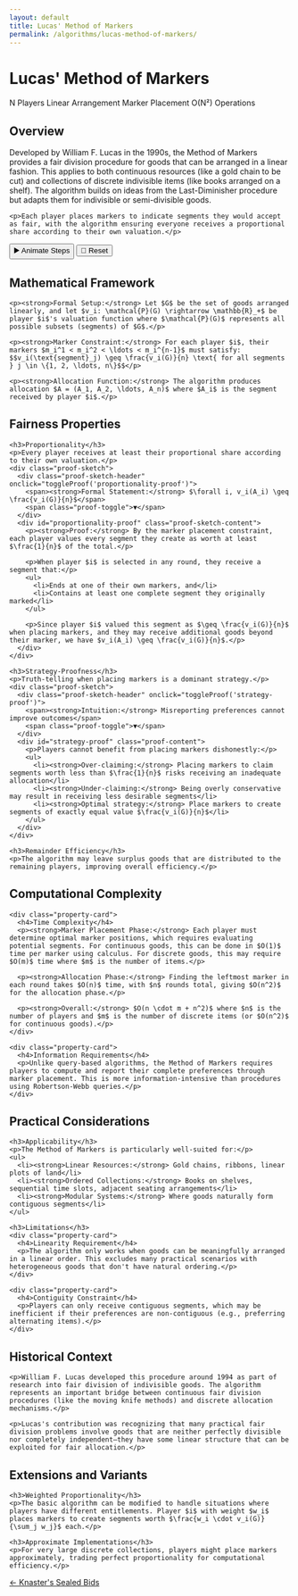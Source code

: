 ```yaml
---
layout: default
title: Lucas' Method of Markers
permalink: /algorithms/lucas-method-of-markers/
---
```


<div class="algorithm-page">

  <!-- Algorithm Header Card -->
  <div class="algorithm-header-card">
    <div class="algorithm-header-content">
      <h1 class="algorithm-title">Lucas' Method of Markers</h1>
      <div class="algorithm-meta">
        <span class="meta-badge players-badge">N Players</span>
        <span class="meta-badge type-badge">Linear Arrangement</span>
        <span class="meta-badge mechanism-badge">Marker Placement</span>
        <span class="meta-badge complexity-badge">O(N²) Operations</span>
      </div>
    </div>
  </div>

  <!-- Overview -->
  <section class="content-block">
    <h2>Overview</h2>
    <p>Developed by William F. Lucas in the 1990s, the Method of Markers provides a fair division procedure for goods that can be arranged in a linear fashion. This applies to both continuous resources (like a gold chain to be cut) and collections of discrete indivisible items (like books arranged on a shelf). The algorithm builds on ideas from the Last-Diminisher procedure but adapts them for indivisible or semi-divisible goods.</p>

    <p>Each player places markers to indicate segments they would accept as fair, with the algorithm ensuring everyone receives a proportional share according to their own valuation.</p>
  </section>

  <div id="enhanced-lucas" data-enhanced-flowchart="lucas-method-markers"></div>
  <div class="animation-controls">
    <button class="animation-btn primary" onclick="animateAlgorithm('enhanced-lucas', 1000)">▶️ Animate Steps</button>
    <button class="animation-btn secondary" onclick="resetAlgorithm('enhanced-lucas')">🔄 Reset</button>
  </div>

  <!-- Mathematical Framework -->
  <section class="content-block">
    <h2>Mathematical Framework</h2>

    <p><strong>Formal Setup:</strong> Let $G$ be the set of goods arranged linearly, and let $v_i: \mathcal{P}(G) \rightarrow \mathbb{R}_+$ be player $i$'s valuation function where $\mathcal{P}(G)$ represents all possible subsets (segments) of $G$.</p>

    <p><strong>Marker Constraint:</strong> For each player $i$, their markers $m_i^1 < m_i^2 < \ldots < m_i^{n-1}$ must satisfy:
    $$v_i(\text{segment}_j) \geq \frac{v_i(G)}{n} \text{ for all segments } j \in \{1, 2, \ldots, n\}$$</p>

    <p><strong>Allocation Function:</strong> The algorithm produces allocation $A = (A_1, A_2, \ldots, A_n)$ where $A_i$ is the segment received by player $i$.</p>
  </section>

  <!-- Fairness Properties -->
  <section class="content-block">
    <h2>Fairness Properties</h2>

    <h3>Proportionality</h3>
    <p>Every player receives at least their proportional share according to their own valuation.</p>
    <div class="proof-sketch">
      <div class="proof-sketch-header" onclick="toggleProof('proportionality-proof')">
        <span><strong>Formal Statement:</strong> $\forall i, v_i(A_i) \geq \frac{v_i(G)}{n}$</span>
        <span class="proof-toggle">▼</span>
      </div>
      <div id="proportionality-proof" class="proof-sketch-content">
        <p><strong>Proof:</strong> By the marker placement constraint, each player values every segment they create as worth at least $\frac{1}{n}$ of the total.</p>
        
        <p>When player $i$ is selected in any round, they receive a segment that:</p>
        <ul>
          <li>Ends at one of their own markers, and</li>
          <li>Contains at least one complete segment they originally marked</li>
        </ul>
        
        <p>Since player $i$ valued this segment as $\geq \frac{v_i(G)}{n}$ when placing markers, and they may receive additional goods beyond their marker, we have $v_i(A_i) \geq \frac{v_i(G)}{n}$.</p>
      </div>
    </div>

    <h3>Strategy-Proofness</h3>
    <p>Truth-telling when placing markers is a dominant strategy.</p>
    <div class="proof-sketch">
      <div class="proof-sketch-header" onclick="toggleProof('strategy-proof')">
        <span><strong>Intuition:</strong> Misreporting preferences cannot improve outcomes</span>
        <span class="proof-toggle">▼</span>
      </div>
      <div id="strategy-proof" class="proof-content">
        <p>Players cannot benefit from placing markers dishonestly:</p>
        <ul>
          <li><strong>Over-claiming:</strong> Placing markers to claim segments worth less than $\frac{1}{n}$ risks receiving an inadequate allocation</li>
          <li><strong>Under-claiming:</strong> Being overly conservative may result in receiving less desirable segments</li>
          <li><strong>Optimal strategy:</strong> Place markers to create segments of exactly equal value $\frac{v_i(G)}{n}$</li>
        </ul>
      </div>
    </div>

    <h3>Remainder Efficiency</h3>
    <p>The algorithm may leave surplus goods that are distributed to the remaining players, improving overall efficiency.</p>
  </section>

  <!-- Computational Complexity -->
  <section class="content-block">
    <h2>Computational Complexity</h2>

    <div class="property-card">
      <h4>Time Complexity</h4>
      <p><strong>Marker Placement Phase:</strong> Each player must determine optimal marker positions, which requires evaluating potential segments. For continuous goods, this can be done in $O(1)$ time per marker using calculus. For discrete goods, this may require $O(m)$ time where $m$ is the number of items.</p>
      
      <p><strong>Allocation Phase:</strong> Finding the leftmost marker in each round takes $O(n)$ time, with $n$ rounds total, giving $O(n^2)$ for the allocation phase.</p>
      
      <p><strong>Overall:</strong> $O(n \cdot m + n^2)$ where $n$ is the number of players and $m$ is the number of discrete items (or $O(n^2)$ for continuous goods).</p>
    </div>

    <div class="property-card">
      <h4>Information Requirements</h4>
      <p>Unlike query-based algorithms, the Method of Markers requires players to compute and report their complete preferences through marker placement. This is more information-intensive than procedures using Robertson-Webb queries.</p>
    </div>
  </section>

  <!-- Practical Considerations -->
  <section class="content-block">
    <h2>Practical Considerations</h2>

    <h3>Applicability</h3>
    <p>The Method of Markers is particularly well-suited for:</p>
    <ul>
      <li><strong>Linear Resources:</strong> Gold chains, ribbons, linear plots of land</li>
      <li><strong>Ordered Collections:</strong> Books on shelves, sequential time slots, adjacent seating arrangements</li>
      <li><strong>Modular Systems:</strong> Where goods naturally form contiguous segments</li>
    </ul>

    <h3>Limitations</h3>
    <div class="property-card">
      <h4>Linearity Requirement</h4>
      <p>The algorithm only works when goods can be meaningfully arranged in a linear order. This excludes many practical scenarios with heterogeneous goods that don't have natural ordering.</p>
    </div>

    <div class="property-card">
      <h4>Contiguity Constraint</h4>
      <p>Players can only receive contiguous segments, which may be inefficient if their preferences are non-contiguous (e.g., preferring alternating items).</p>
    </div>
  </section>

  <!-- Historical Context -->
  <section class="content-block">
    <h2>Historical Context</h2>

    <p>William F. Lucas developed this procedure around 1994 as part of research into fair division of indivisible goods. The algorithm represents an important bridge between continuous fair division procedures (like the moving knife methods) and discrete allocation mechanisms.</p>

    <p>Lucas's contribution was recognizing that many practical fair division problems involve goods that are neither perfectly divisible nor completely independent—they have some linear structure that can be exploited for fair allocation.</p>
  </section>

  <!-- Extensions and Variants -->
  <section class="content-block">
    <h2>Extensions and Variants</h2>

    <h3>Weighted Proportionality</h3>
    <p>The basic algorithm can be modified to handle situations where players have different entitlements. Player $i$ with weight $w_i$ places markers to create segments worth $\frac{w_i \cdot v_i(G)}{\sum_j w_j}$ each.</p>

    <h3>Approximate Implementations</h3>
    <p>For very large discrete collections, players might place markers approximately, trading perfect proportionality for computational efficiency.</p>
  </section>

  <!-- Navigation -->
  <footer class="algorithm-navigation">
    <a href="{{ '/algorithms/knaster-sealed-bids/' | relative_url }}" class="nav-button secondary">← Knaster's Sealed Bids</a>
  </footer>

</div>

